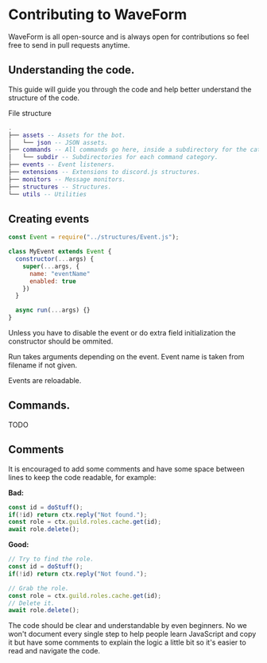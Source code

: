 # Contributing to WaveForm
WaveForm is all open-source and is always open for contributions so feel free to send in pull requests anytime.

## Understanding the code.
This guide will guide you through the code and help better understand the structure of the code.

File structure
```lua
.
├── assets -- Assets for the bot.
│   └── json -- JSON assets.
├── commands -- All commands go here, inside a subdirectory for the category.
│   └── subdir -- Subdirectories for each command category.
├── events -- Event listeners.
├── extensions -- Extensions to discord.js structures.
├── monitors -- Message monitors.
├── structures -- Structures.
└── utils -- Utilities
```

## Creating events
```js
const Event = require("../structures/Event.js");

class MyEvent extends Event {
  constructor(...args) {
    super(...args, {
      name: "eventName"
      enabled: true
    })
  }

  async run(...args) {}
}
```
Unless you have to disable the event or do extra field initialization the constructor should be ommited.

Run takes arguments depending on the event. Event name is taken from filename if not given.

Events are reloadable.

## Commands.
TODO

## Comments
It is encouraged to add some comments and have some space between lines to keep the code readable, for example:

**Bad:**
```js
const id = doStuff();
if(!id) return ctx.reply("Not found.");
const role = ctx.guild.roles.cache.get(id);
await role.delete();
```
**Good:**
```js
// Try to find the role.
const id = doStuff();
if(!id) return ctx.reply("Not found.");

// Grab the role.
const role = ctx.guild.roles.cache.get(id);
// Delete it.
await role.delete();
```
The code should be clear and understandable by even beginners. No we won't document every single step to help people learn JavaScript and copy it but have some comments to explain the logic a little bit so it's easier to read and navigate the code.
